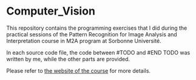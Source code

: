 # Computer_Vision
This repository contains the programming exercises that I did during the practical sessions of the Pattern Recognition for Image Analysis and Interpretation course in M2A program at Sorbonne Université.

In each source code file, the code between #TODO and #END TODO was written by me, while the other parts are provided.

Please refer to [the website of the course](https://rdfia.github.io/) for more details.
